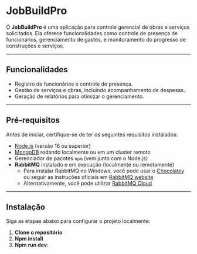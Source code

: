 # JobBuildPro

O **JobBuildPro** é uma aplicação para controle gerencial de obras e serviços solicitados. Ela oferece funcionalidades como controle de presença de funcionários, gerenciamento de gastos, e monitoramento do progresso de construções e serviços.

---

## Funcionalidades

- Registro de funcionários e controle de presença.
- Gestão de serviços e obras, incluindo acompanhamento de despesas.
- Geração de relatórios para otimizar o gerenciamento.

---

## Pré-requisitos

Antes de iniciar, certifique-se de ter os seguintes requisitos instalados:

- [Node.js](https://nodejs.org/) (versão 18 ou superior)
- [MongoDB](https://www.mongodb.com/) rodando localmente ou em um cluster remoto
- Gerenciador de pacotes `npm` (vem junto com o Node.js)
- **RabbitMQ** instalado e em execução (localmente ou remotamente)
    - Para instalar RabbitMQ no Windows, você pode usar o [Chocolatey](https://chocolatey.org/) ou seguir as instruções oficiais em [RabbitMQ website](https://www.rabbitmq.com/)
    - Alternativamente, você pode utilizar [RabbitMQ Cloud](https://www.cloudamqp.com/)

---

## Instalação

Siga as etapas abaixo para configurar o projeto localmente:

1. **Clone o repositório**
2. **Npm install**
3. **Npm run dev**:
